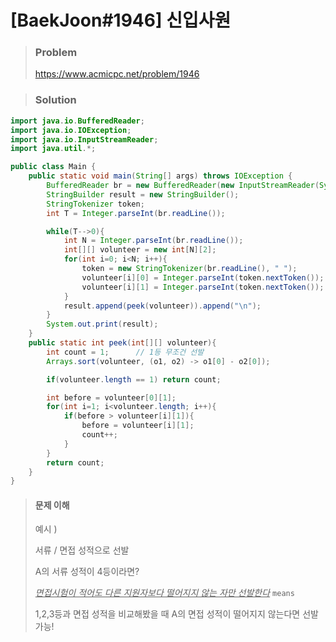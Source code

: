 # [BaekJoon#1946] 신입사원

> ### Problem
>
> https://www.acmicpc.net/problem/1946



> ### Solution

```java
import java.io.BufferedReader;
import java.io.IOException;
import java.io.InputStreamReader;
import java.util.*;

public class Main {
    public static void main(String[] args) throws IOException {
        BufferedReader br = new BufferedReader(new InputStreamReader(System.in));
        StringBuilder result = new StringBuilder();
        StringTokenizer token;
        int T = Integer.parseInt(br.readLine());

        while(T-->0){
            int N = Integer.parseInt(br.readLine());
            int[][] volunteer = new int[N][2];
            for(int i=0; i<N; i++){
                token = new StringTokenizer(br.readLine(), " ");
                volunteer[i][0] = Integer.parseInt(token.nextToken());
                volunteer[i][1] = Integer.parseInt(token.nextToken());
            }
            result.append(peek(volunteer)).append("\n");
        }
        System.out.print(result);
    }
    public static int peek(int[][] volunteer){
        int count = 1;      // 1등 무조건 선발
        Arrays.sort(volunteer, (o1, o2) -> o1[0] - o2[0]);

        if(volunteer.length == 1) return count;

        int before = volunteer[0][1];
        for(int i=1; i<volunteer.length; i++){
            if(before > volunteer[i][1]){
                before = volunteer[i][1];
                count++;
            }
        }
        return count;
    }
}
```



>#### 문제 이해
>
>예시 ) 
>
>서류 / 면접 성적으로 선발
>
>A의 서류 성적이 4등이라면?
>
>*<u>면접시험이 적어도 다른 지원자보다 떨어지지 않는 자만 선발한다</u>*  `means`
>
>1,2,3등과 면접 성적을 비교해봤을 때 A의 면접 성적이 떨어지지 않는다면 선발 가능! 

